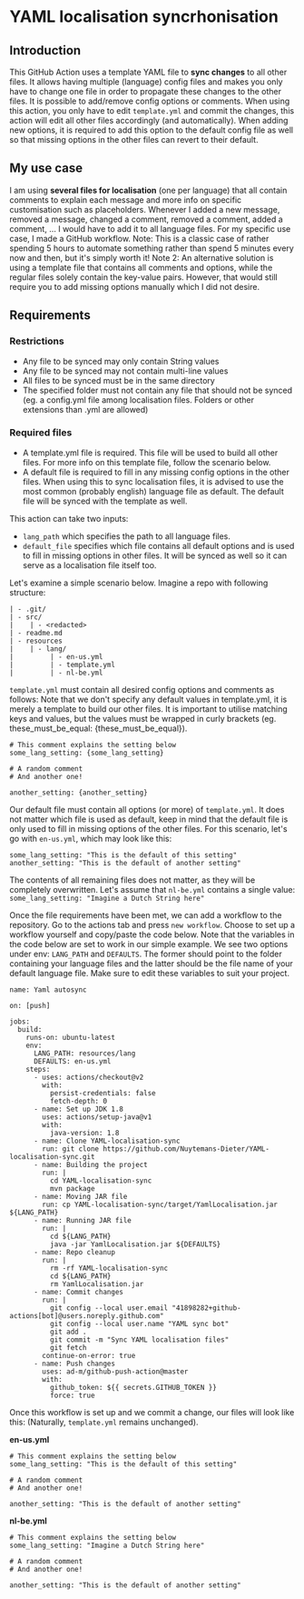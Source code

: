 # YAML localisation syncrhonisation

## Introduction
This GitHub Action uses a template YAML file to **sync changes** to all other files.
It allows having multiple (language) config files and makes you only have to change one file in order to propagate these changes to the other files.
It is possible to add/remove config options or comments. When using this action, you only have to edit `template.yml` and commit the changes, this action will edit all other files accordingly (and automatically). When adding new options, it is required to add this option to the default config file as well so that missing options in the other files can revert to their default.

## My use case
I am using **several files for localisation** (one per language) that all contain comments to explain each message and more info on specific customisation such as placeholders. Whenever I added a new message, removed a message, changed a comment, removed a comment, added a comment, ... I would have to add it to all language files. For my specific use case, I made a GitHub workflow.
Note: This is a classic case of rather spending 5 hours to automate something rather than spend 5 minutes every now and then, but it's simply worth it!
Note 2: An alternative solution is using a template file that contains all comments and options, while the regular files solely contain the key-value pairs. However, that would still require you to add missing options manually which I did not desire.

## Requirements
### Restrictions
 - Any file to be synced may only contain String values
 - Any file to be synced may not contain multi-line values
 - All files to be synced must be in the same directory
 - The specified folder must not contain any file that should not be synced (eg. a config.yml file among localisation files. Folders or other extensions than .yml are allowed)
### Required files
 - A template.yml file is required. This file will be used to build all other files. For more info on this template file, follow the scenario below.
 - A default file is required to fill in any missing config options in the other files. When using this to sync localisation files, it is advised to use the most common (probably english) language file as default. The default file will be synced with the template as well.

This action can take two inputs:
- `lang_path` which specifies the path to all language files.
- `default_file` specifies which file contains all default options and is used to fill in missing options in other files. It will be synced as well so it can serve as a localisation file itself too.

Let's examine a simple scenario below. Imagine a repo with following structure:

````
| - .git/
| - src/
|    | - <redacted>
| - readme.md
| - resources
|    | - lang/
|         | - en-us.yml
|         | - template.yml
|         | - nl-be.yml
````

`template.yml` must contain all desired config options and comments as follows:
Note that we don't specify any default values in template.yml, it is merely a template to build our other files.
It is important to utilise matching keys and values, but the values must be wrapped in curly brackets (eg. these_must_be_equal: {these_must_be_equal}).

````
# This comment explains the setting below
some_lang_setting: {some_lang_setting}

# A random comment
# And another one!

another_setting: {another_setting}
````


Our default file must contain all options (or more) of `template.yml`. It does not matter which file is used as default, keep in mind that the default file is only used to fill in missing options of the other files. For this scenario, let's go with `en-us.yml`, which may look like this:
````
some_lang_setting: "This is the default of this setting"
another_setting: "This is the default of another setting"
````

The contents of all remaining files does not matter, as they will be completely overwritten. Let's assume that `nl-be.yml` contains a single value:
`some_lang_setting: "Imagine a Dutch String here"`

Once the file requirements have been met, we can add a workflow to the repository. Go to the actions tab and press `new workflow`. Choose to set up a workflow yourself and copy/paste the code below. Note that the variables in the code below are set to work in our simple example.
We see two options under env: `LANG_PATH` and `DEFAULTS`. The former should point to the folder containing your language files and the latter should be the file name of your default language file. Make sure to edit these variables to suit your project.

````
name: Yaml autosync

on: [push]

jobs:
  build:
    runs-on: ubuntu-latest
    env:
      LANG_PATH: resources/lang
      DEFAULTS: en-us.yml
    steps:
      - uses: actions/checkout@v2
        with:
          persist-credentials: false
          fetch-depth: 0
      - name: Set up JDK 1.8
        uses: actions/setup-java@v1
        with:
          java-version: 1.8
      - name: Clone YAML-localisation-sync
        run: git clone https://github.com/Nuytemans-Dieter/YAML-localisation-sync.git
      - name: Building the project
        run: |
          cd YAML-localisation-sync
          mvn package
      - name: Moving JAR file
        run: cp YAML-localisation-sync/target/YamlLocalisation.jar ${LANG_PATH}
      - name: Running JAR file
        run: |
          cd ${LANG_PATH}
          java -jar YamlLocalisation.jar ${DEFAULTS}
      - name: Repo cleanup
        run: |
          rm -rf YAML-localisation-sync
          cd ${LANG_PATH}
          rm YamlLocalisation.jar
      - name: Commit changes
        run: |
          git config --local user.email "41898282+github-actions[bot]@users.noreply.github.com"
          git config --local user.name "YAML sync bot"
          git add .
          git commit -m "Sync YAML localisation files"
          git fetch
        continue-on-error: true
      - name: Push changes
        uses: ad-m/github-push-action@master
        with:
          github_token: ${{ secrets.GITHUB_TOKEN }}
          force: true
````

Once this workflow is set up and we commit a change, our files will look like this:
(Naturally, `template.yml` remains unchanged).

**en-us.yml**
````
# This comment explains the setting below
some_lang_setting: "This is the default of this setting"

# A random comment
# And another one!

another_setting: "This is the default of another setting"
````

**nl-be.yml**
````
# This comment explains the setting below
some_lang_setting: "Imagine a Dutch String here"

# A random comment
# And another one!

another_setting: "This is the default of another setting"
````
